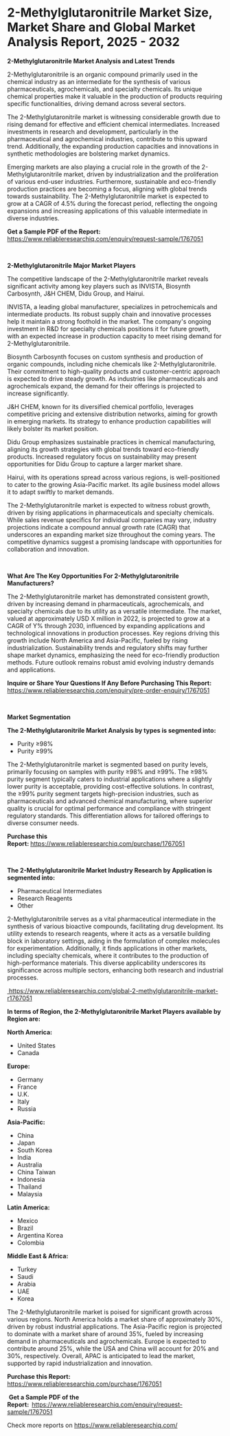 <p><h1>2-Methylglutaronitrile Market Size, Market Share and Global Market Analysis Report, 2025 - 2032</h1></p><p><strong>2-Methylglutaronitrile Market Analysis and Latest Trends</strong></p>
<p><p>2-Methylglutaronitrile is an organic compound primarily used in the chemical industry as an intermediate for the synthesis of various pharmaceuticals, agrochemicals, and specialty chemicals. Its unique chemical properties make it valuable in the production of products requiring specific functionalities, driving demand across several sectors.</p><p>The 2-Methylglutaronitrile market is witnessing considerable growth due to rising demand for effective and efficient chemical intermediates. Increased investments in research and development, particularly in the pharmaceutical and agrochemical industries, contribute to this upward trend. Additionally, the expanding production capacities and innovations in synthetic methodologies are bolstering market dynamics.</p><p>Emerging markets are also playing a crucial role in the growth of the 2-Methylglutaronitrile market, driven by industrialization and the proliferation of various end-user industries. Furthermore, sustainable and eco-friendly production practices are becoming a focus, aligning with global trends towards sustainability. The 2-Methylglutaronitrile market is expected to grow at a CAGR of 4.5% during the forecast period, reflecting the ongoing expansions and increasing applications of this valuable intermediate in diverse industries.</p></p>
<p><strong>Get a Sample PDF of the Report:&nbsp;</strong> <a href="https://www.reliableresearchiq.com/enquiry/request-sample/1767051?utm_campaign=1834&utm_medium=2&utm_source=Github&utm_content=ia&utm_term=02022025&utm_id=2-methylglutaronitrile">https://www.reliableresearchiq.com/enquiry/request-sample/1767051</a></p>
<p>&nbsp;</p>
<p><strong>2-Methylglutaronitrile Major Market Players</strong></p>
<p><p>The competitive landscape of the 2-Methylglutaronitrile market reveals significant activity among key players such as INVISTA, Biosynth Carbosynth, J&H CHEM, Didu Group, and Hairui. </p><p>INVISTA, a leading global manufacturer, specializes in petrochemicals and intermediate products. Its robust supply chain and innovative processes help it maintain a strong foothold in the market. The company's ongoing investment in R&D for specialty chemicals positions it for future growth, with an expected increase in production capacity to meet rising demand for 2-Methylglutaronitrile.</p><p>Biosynth Carbosynth focuses on custom synthesis and production of organic compounds, including niche chemicals like 2-Methylglutaronitrile. Their commitment to high-quality products and customer-centric approach is expected to drive steady growth. As industries like pharmaceuticals and agrochemicals expand, the demand for their offerings is projected to increase significantly.</p><p>J&H CHEM, known for its diversified chemical portfolio, leverages competitive pricing and extensive distribution networks, aiming for growth in emerging markets. Its strategy to enhance production capabilities will likely bolster its market position.</p><p>Didu Group emphasizes sustainable practices in chemical manufacturing, aligning its growth strategies with global trends toward eco-friendly products. Increased regulatory focus on sustainability may present opportunities for Didu Group to capture a larger market share.</p><p>Hairui, with its operations spread across various regions, is well-positioned to cater to the growing Asia-Pacific market. Its agile business model allows it to adapt swiftly to market demands.</p><p>The 2-Methylglutaronitrile market is expected to witness robust growth, driven by rising applications in pharmaceuticals and specialty chemicals. While sales revenue specifics for individual companies may vary, industry projections indicate a compound annual growth rate (CAGR) that underscores an expanding market size throughout the coming years. The competitive dynamics suggest a promising landscape with opportunities for collaboration and innovation.</p></p>
<p>&nbsp;</p>
<p><strong>What Are The Key Opportunities For 2-Methylglutaronitrile Manufacturers?</strong></p>
<p><p>The 2-Methylglutaronitrile market has demonstrated consistent growth, driven by increasing demand in pharmaceuticals, agrochemicals, and specialty chemicals due to its utility as a versatile intermediate. The market, valued at approximately USD X million in 2022, is projected to grow at a CAGR of Y% through 2030, influenced by expanding applications and technological innovations in production processes. Key regions driving this growth include North America and Asia-Pacific, fueled by rising industrialization. Sustainability trends and regulatory shifts may further shape market dynamics, emphasizing the need for eco-friendly production methods. Future outlook remains robust amid evolving industry demands and applications.</p></p>
<p><strong>Inquire or Share Your Questions If Any Before Purchasing This Report:</strong> <a href="https://www.reliableresearchiq.com/enquiry/pre-order-enquiry/1767051?utm_campaign=1834&utm_medium=2&utm_source=Github&utm_content=ia&utm_term=02022025&utm_id=2-methylglutaronitrile">https://www.reliableresearchiq.com/enquiry/pre-order-enquiry/1767051</a></p>
<p>&nbsp;</p>
<p><strong>Market Segmentation</strong></p>
<p><strong>The 2-Methylglutaronitrile Market Analysis by types is segmented into:</strong></p>
<p><ul><li>Purity ≥98%</li><li>Purity ≥99%</li></ul></p>
<p><p>The 2-Methylglutaronitrile market is segmented based on purity levels, primarily focusing on samples with purity ≥98% and ≥99%. The ≥98% purity segment typically caters to industrial applications where a slightly lower purity is acceptable, providing cost-effective solutions. In contrast, the ≥99% purity segment targets high-precision industries, such as pharmaceuticals and advanced chemical manufacturing, where superior quality is crucial for optimal performance and compliance with stringent regulatory standards. This differentiation allows for tailored offerings to diverse consumer needs.</p></p>
<p><strong>Purchase this Report:&nbsp;</strong><a href="https://www.reliableresearchiq.com/purchase/1767051?utm_campaign=1834&utm_medium=2&utm_source=Github&utm_content=ia&utm_term=02022025&utm_id=2-methylglutaronitrile">https://www.reliableresearchiq.com/purchase/1767051</a></p>
<p>&nbsp;</p>
<p><strong>The 2-Methylglutaronitrile Market Industry Research by Application is segmented into:</strong></p>
<p><ul><li>Pharmaceutical Intermediates</li><li>Research Reagents</li><li>Other</li></ul></p>
<p><p>2-Methylglutaronitrile serves as a vital pharmaceutical intermediate in the synthesis of various bioactive compounds, facilitating drug development. Its utility extends to research reagents, where it acts as a versatile building block in laboratory settings, aiding in the formulation of complex molecules for experimentation. Additionally, it finds applications in other markets, including specialty chemicals, where it contributes to the production of high-performance materials. This diverse applicability underscores its significance across multiple sectors, enhancing both research and industrial processes.</p></p>
<p><a href="https://www.reliableresearchiq.com/global-2-methylglutaronitrile-market-r1767051?utm_campaign=1834&utm_medium=2&utm_source=Github&utm_content=ia&utm_term=02022025&utm_id=2-methylglutaronitrile">&nbsp;https://www.reliableresearchiq.com/global-2-methylglutaronitrile-market-r1767051</a></p>
<p><strong>In terms of Region, the 2-Methylglutaronitrile Market Players available by Region are:</strong></p>
<p>
    <p> <strong> North America: </strong>
        <ul>
            <li>United States</li>
            <li>Canada</li>
        </ul>
        </p> 
    <p> <strong> Europe: </strong>
        <ul>
            <li>Germany</li>
            <li>France</li>
            <li>U.K.</li>
            <li>Italy</li>
            <li>Russia</li>
        </ul>
        </p> 
    <p> <strong> Asia-Pacific: </strong>
        <ul>
            <li>China</li>
            <li>Japan</li>
            <li>South Korea</li>
            <li>India</li>
            <li>Australia</li>
            <li>China Taiwan</li>
            <li>Indonesia</li>
            <li>Thailand</li>
            <li>Malaysia</li>
        </ul>
        </p> 
    <p> <strong> Latin America: </strong>
        <ul>
            <li>Mexico</li>
            <li>Brazil</li>
            <li>Argentina Korea</li>
            <li>Colombia</li>
        </ul>
        </p> 
    <p> <strong> Middle East & Africa: </strong>
        <ul>
            <li>Turkey</li>
            <li>Saudi</li>
            <li>Arabia</li>
            <li>UAE</li>
            <li>Korea</li>
        </ul>
    </p>
    </p>
<p><p>The 2-Methylglutaronitrile market is poised for significant growth across various regions. North America holds a market share of approximately 30%, driven by robust industrial applications. The Asia-Pacific region is projected to dominate with a market share of around 35%, fueled by increasing demand in pharmaceuticals and agrochemicals. Europe is expected to contribute around 25%, while the USA and China will account for 20% and 30%, respectively. Overall, APAC is anticipated to lead the market, supported by rapid industrialization and innovation.</p></p>
<p><strong>Purchase this Report: </strong><a href="https://www.reliableresearchiq.com/purchase/1767051?utm_campaign=1834&utm_medium=2&utm_source=Github&utm_content=ia&utm_term=02022025&utm_id=2-methylglutaronitrile">https://www.reliableresearchiq.com/purchase/1767051</a></p>
<p>&nbsp;<strong>Get a Sample PDF of the Report:&nbsp;&nbsp;</strong><a href="https://www.reliableresearchiq.com/enquiry/request-sample/1767051?utm_campaign=1834&utm_medium=2&utm_source=Github&utm_content=ia&utm_term=02022025&utm_id=2-methylglutaronitrile">https://www.reliableresearchiq.com/enquiry/request-sample/1767051</a></p>
<p><strong></strong></p>
<p>Check more reports on <a href="https://www.reliableresearchiq.com/?utm_campaign=1834&utm_medium=2&utm_source=Github&utm_content=ia&utm_term=02022025&utm_id=2-methylglutaronitrile">https://www.reliableresearchiq.com/</a></p>